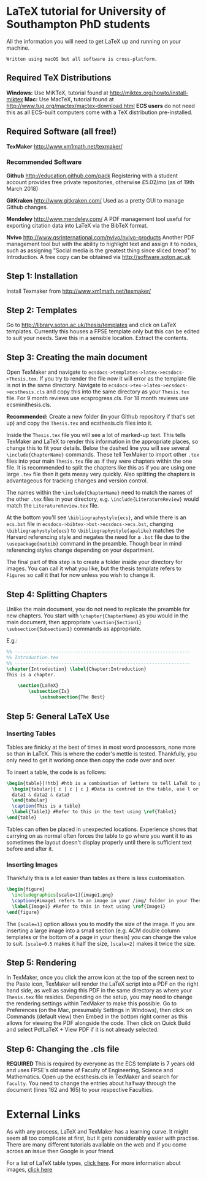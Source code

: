 # LaTeX tutorial for University of Southampton PhD students
All the information you will need to get LaTeX up and running on your machine. 
~~~
Written using macOS but all software is cross-platform.
~~~
## Required TeX Distributions ##
**Windows:** Use MiKTeX, tutorial found at http://miktex.org/howto/install-miktex
**Mac:** Use MacTeX, tutorial found at http://www.tug.org/mactex/mactex-download.html
**ECS users** do not need this as all ECS-built computers come with a TeX distribution pre-installed.

## Required Software (all free!)
**TexMaker**
http://www.xm1math.net/texmaker/

### Recommended Software
**Github**
http://education.github.com/pack
Registering with a student account provides free private repositories, otherwise £5.02/mo (as of 19th March 2018)

**GitKraken**
http://www.gitkraken.com/
Used as a pretty GUI to manage Github changes.

**Mendeley**
http://www.mendeley.com/
A PDF management tool useful for exporting citation data into LaTeX via the BibTeX format.

**Nvivo**
http://www.qsrinternational.com/nvivo/nvivo-products
Another PDF management tool but with the ability to highlight text and assign it to nodes, such as assigning "Social media is the greatest thing since sliced bread" to Introduction. A free copy can be obtained via http://software.soton.ac.uk

## Step 1: Installation ##
Install Texmaker from http://www.xm1math.net/texmaker/

## Step 2: Templates ##
Go to http://library.soton.ac.uk/thesis/templates and click on LaTeX templates. Currently this houses a FPSE template only but this can be edited to suit your needs. Save this in a sensible location. Extract the contents.

## Step 3: Creating the main document ##
Open TexMaker and navigate to `ecsdocs->templates->latex->ecsdocs->Thesis.tex`. If you try to render the file now it will error as the template file is not in the same directory. Navigate to `ecsdocs->tex->latex->ecsdocs->ecsthesis.cls` and copy this into the same directory as your `Thesis.tex` file. For 9 month reviews use ecsprogress.cls. For 18 month reviews use ecsminithesis.cls. 

**Recommended:** Create a new folder (in your Github repository if that's set up) and copy the `Thesis.tex` and ecsthesis.cls files into it.

Inside the `Thesis.tex` file you will see a lot of marked-up text. This tells TexMaker and LaTeX to render this information in the appropriate places, so change this to fit your details. Below the dashed line you will see several `\include{ChapterName}` commands. These tell TexMaker to import other `.tex` files into your main `Thesis.tex` file as if they were chapters within the one file. It is recommended to split the chapters like this as if you are using one large `.tex` file then it gets messy very quickly. Also splitting the chapters is advantageous for tracking changes and version control. 

The names within the `\include{ChapterName}` need to match the names of the other `.tex` files in your directory, e.g. `\include{LiteratureReview}` would match the `LiteratureReview.tex` file. 

At the bottom you'll see `\bibliographystyle{ecs}`, and while there is an `ecs.bst` file in `ecsdocs->bibtex->bst->ecsdocs->ecs.bst`, changing `\bibliographystyle{ecs}` to `\bibliographystyle{apalike}` matches the Harvard referencing style and negates the need for a `.bst` file due to the `\usepackage{natbib}` command in the preamble. Though bear in mind referencing styles change depending on your department.

The final part of this step is to create a folder inside your directory for images. You can call it what you like, but the thesis template refers to `Figures` so call it that for now unless you wish to change it.

## Step 4: Splitting Chapters ##
Unlike the main document, you do not need to replicate the preamble for new chapters. You start with `\chapter{ChapterName}` as you would in the main document, then appropriate `\section{Section1}` `\subsection{Subsection1}` commands as appropriate. 

E.g.:

```latex
%% ----------------------------------------------------------------
%% Introduction.tex
%% ---------------------------------------------------------------- 
\chapter{Introduction} \label{Chapter:Introduction}
This is a chapter.

	\section{LaTeX}
		\subsection{Is}
			\subsubsection{The Best}
```      

## Step 5: General LaTeX Use ##
### Inserting Tables ###
Tables are finicky at the best of times in most word processors, none more so than in LaTeX. This is where the coder's mettle is tested. Thankfully, you only need to get it working once then copy the code over and over. 

To insert a table, the code is as follows:
```latex
\begin{table}[!htb] #htb is a combination of letters to tell LaTeX to place the table at the top (t) or bottom (b) of the page. Usually both work
  \begin{tabular}{ c | c | c } #Data is centred in the table, use l or r for left/right
  data1 & data2 & data3
  \end{tabular}
  \caption{This is a table}
  \label{Table1} #Refer to this in the text using \ref{Table1}
\end{table}  
```
Tables can often be placed in unexpected locations. Experience shows that carrying on as normal often forces the table to go where you want it to as sometimes the layout doesn't display properly until there is sufficient text before and after it. 

### Inserting Images ###
Thankfully this is a lot easier than tables as there is less customisation.

```latex
\begin{figure}
  \includegraphics[scale=1]{image1.png} 
  \caption{#image1 refers to an image in your /img/ folder in your Thesis directory}
  \label{Image1} #Refer to this in text using \ref{Image1}
\end{figure}
```
The `[scale=1]` option allows you to modify the size of the image. If you are inserting a large image into a small section (e.g. ACM double column templates or the bottom of a page in your thesis) you can change the value to suit. `[scale=0.5` makes it half the size, `[scale=2]` makes it twice the size.

## Step 5: Rendering ##
In TexMaker, once you click the arrow icon at the top of the screen next to the Paste icon, TexMaker will render the LaTeX script into a PDF on the right hand side, as well as saving this PDF in the same directory as where your `Thesis.tex` file resides. Depending on the setup, you may need to change the rendering settings within TexMaker to make this possible. Go to Preferences (on the Mac, presumably Settings in Windows), then click on Commands (default view) then Embed in the bottom right corner as this allows for viewing the PDF alongside the code. Then click on Quick Build and select PdfLaTeX + View PDF if it is not already selected. 

## Step 6: Changing the .cls file ##
**REQUIRED** This is required by everyone as the ECS template is 7 years old and uses FPSE's old name of Faculty of Engineering, Science and Mathematics. Open up the ecsthesis.cls in TexMaker and search for `faculty`. You need to change the entries about halfway through the document (lines 162 and 165) to your respective Faculties. 

# External Links #
As with any process, LaTeX and TexMaker has a learning curve. It might seem all too complicate at first, but it gets considerably easier with practise. There are many different tutorials available on the web and if you come across an issue then Google is your friend.

For a list of LaTeX table types, [click here](https://www.sharelatex.com/learn/Tables). 
For more information about images, [click here](https://www.sharelatex.com/learn/Inserting_Images)
